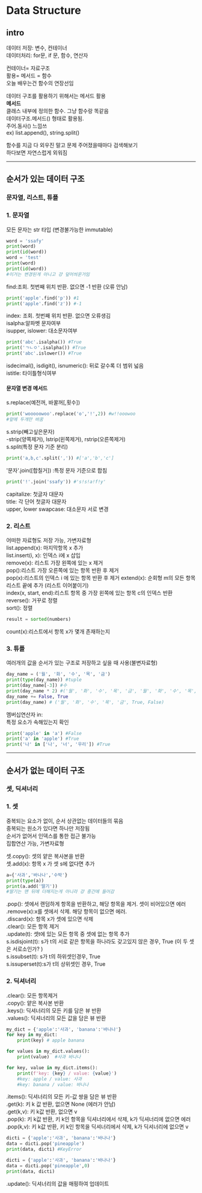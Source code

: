 # Data Structure

## intro
데이터 저장: 변수, 컨테이너  
데이터처리: for문, if 문, 함수, 연산자

컨테이너= 자료구조  
활용= 메서드 = 함수  
오늘 배우는건 함수의 연장선임

데이터 구조를 활용하기 위해서는 메서드 활용  
__메서드__   
클래스 내부에 정의한 함수. 그냥 함수랑 똑같음  
데이터구조.메서드() 형태로 활용됨.  
주어.동사() 느낌쓰  
ex) list.append(), string.split()  

함수를 지금 다 외우진 말고 문제 주어졌을때마다 검색해보기  
하다보면 자연스럽게 외워짐

***

## 순서가 있는 데이터 구조
### 문자열, 리스트, 튜플

### 1. 문자열  
모든 문자는 str 타입 (변경불가능한 immutable)  

```python
word = 'ssafy'
print(word)
print(id(word))
word = 'test'
print(word)
print(id(word))
#이거는 변경된게 아니고 걍 덮어씌운거임
```
find:조회. 첫번째 위치 반환. 없으면 -1 반환 (오류 안남)  
```python
print('apple'.find('p')) #1
print('apple'.find('z')) #-1
```
index: 조회. 첫번째 위치 반환. 없으면 오류생김  
isalpha:알파벳 문자여부  
isupper, islower: 대소문자여부  
```python
print('abc'.isalpha()) #True
print('ㄱㄴㅇ'.isalpha()) #True
print('abc'.islower()) #True
```
isdecimal(), isdigit(), isnumeric(): 뒤로 갈수록 더 범위 넓음  
istitle: 타이틀형식여부


#### 문자열 변경 메서드
s.replace(예전꺼, 바꿀꺼[,횟수])  
```python
print('wooooowoo'.replace('o','!',2)) #w!!ooowoo 
#앞에 두개만 바꿈
```
s.strip(빼고싶은문자)   
    -strip(양쪽제거), lstrip(왼쪽제거), rstrip(오른쪽제거)  
s.split(특정 문자 기준 분리)
```python
print('a,b,c'.split(',')) #['a','b','c']
```
'문자'.join([합칠거]) :특정 문자 기준으로 합침
```python
print('!'.join('ssafy')) #'s!s!a!f!y'
```  
capitalize: 첫글자 대문자  
title: 각 단어 첫글자 대문자  
upper, lower
swapcase: 대소문자 서로 변경

### 2. 리스트  
어떠한 자료형도 저장 가능, 가변자료형  
list.append(x): 마지막항목 x 추가  
list.insert(i, x): 인덱스 i에 x 삽입  
remove(x): 리스트 가장 왼쪽에 있는 x 제거  
pop():리스트 가장 오른쪽에 있는 항목 반환 후 제거  
pop(x):리스트의 인덱스 i 에 있는 항목 반환 후 제거
extend(x): 순회형 m의 모든 항목 리스트 끝에 추가 (리스트 이어붙이기)  
index(x, start, end):리스트 항목 중 가장 왼쪽에 있는 항목 c의 인덱스 반환  
reverse(): 거꾸로 정렬  
sort(): 정렬  
```python
result = sorted(numbers)
```
count(x):리스트에서 항목 x가 몇개 존재하는지 

### 3. 튜플  
여러개의 값을 순서가 있는 구조로 저장하고 싶을 때 사용(불변자료형)  
```python
day_name = ('월', '화', '수', '목', '금')
print(type(day_name)) #tuple
print(day_name[-3]) #수
print(day_name * 2) #('월', '화', '수', '목', '금', '월', '화', '수', '목', '금')
day_name += False, True
print(day_name) # ('월', '화', '수', '목', '금', True, False)
```
멤버십연산자 in:  
특정 요소가 속해있는지 확인
```python
print('apple' in 'a') #False
print('a' in 'apple') #True
print('나' in ['나', '너', '우리']) #True
```
***
## 순서가 없는 데이터 구조
### 셋, 딕셔너리

### 1. 셋
중복되는 요소가 없이, 순서 상관없는 데이터들의 묶음  
중복되는 원소가 있다면 하나만 저장됨  
순서가 없어서 인덱스를 통한 접근 불가능  
집합연산 가능, 가변자료형  

셋.copy(): 셋의 얕은 복사본을 반환  
셋.add(x): 항목 x 가 셋 s에 없다면 추가  
```python
a={'사과','바나나','수박'}
print(type(a))
print(a.add('딸기'))
#딸기는 맨 뒤에 더해지는게 아니라 걍 중간에 들어감
```
.pop(): 셋에서 랜덤하게 항목을 반환하고, 해당 항목을 제거. 셋이 비어있으면 에러  
.remove(x):x를 셋에서 삭제. 해당 항목이 없으면 에러.  
.discard(x): 항목 x가 셋에 있으면 삭제  
.clear(): 모든 항목 제거  
.update(t): 셋t에 있는 모든 항목 중 셋에 없는 항목 추가  
s.isdisjoint(t): s가 t의 서로 같은 항목을 하나라도 갖고있지 않은 경우, True (이 두 셋은 서로소인가?
)  
s.issubset(t): s가 t의 하위셋인경우, True  
s.issuperset(t):s가 t의 상위셋인 경우, True

### 2. 딕셔너리  
.clear(): 모든 항목제거  
.copy(): 얕은 복사본 반환  
.keys(): 딕셔너리의 모든 키를 담은 뷰 반환  
.values(): 딕셔너리의 모든 값을 담은 뷰 반환 
```python
my_dict = {'apple':'사과', 'banana':'바나나'}
for key in my_dict:
    print(key) # apple banana

for values in my_dict.values():
    print(value)  #사과 바나나

for key, value in my_dict.items():
    print(f'key: {key} / value: {value}')
    #key: apple / value: 사과
    #key: banana / value: 바나나

```
.items(): 딕셔너리의 모든 키-값 쌍을 담은 뷰 반환  
.get(k): 키 k 값 반환, 없으면 None (에러가 안남)  
.get(k,v): 키 k값 반환, 없으면 v  
.pop(k): 키 k값 반환, 키 k인 항목을 딕셔너리에서 삭제, k가 딕셔너리에 없으면 에러  
.pop(k,v): 키 k값 반환, 키 k인 항목을 딕셔너리에서 삭제, k가 딕셔너리에 없으면 v  
```python
dicti = {'apple':'사과', 'banana':'바나나'}
data = dicti.pop('pineapple')
print(data, dicti) #KeyError

dicti = {'apple':'사과', 'banana':'바나나'}
data = dicti.pop('pineapple',0)
print(data, dicti)
```
.update(): 딕셔너리의 값을 매핑하여 업데이트

